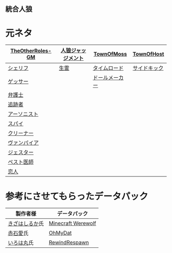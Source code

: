 ## 統合人狼

# 元ネタ

| [TheOtherRoles-GM](https://github.com/yukinogatari/TheOtherRoles-GM) | [人狼ジャッジメント](https://www.sorairo.jp/jrvs.html) | [TownOfMoss](https://github.com/Koke1024/Town-Of-Moss) | [TownOfHost](https://github.com/tukasa0001/TownOfHost) |
| ---------------- | --------- | ---------- | ---------- |
| [シェリフ](https://github.com/yukinogatari/TheOtherRoles-GM#sheriff) | [生霊](https://www.sorairo.jp/jrvs.html) | [タイムロード](https://github.com/Koke1024/Town-Of-Moss#TimeLord) | [サイドキック](https://github.com/tukasa0001/TownOfHost#sidekick%E7%9B%B8%E6%A3%92) |
| [ゲッサー](https://github.com/yukinogatari/TheOtherRoles-GM#guesser) |  | [ドールメーカー](https://github.com/Koke1024/Town-Of-Moss#DollMaker) |  |
| [弁護士](https://github.com/yukinogatari/TheOtherRoles-GM#lawyer) |  |  |  |
| [追跡者](https://github.com/yukinogatari/TheOtherRoles-GM#pursuer) |  |  |  |
| [アーソニスト](https://github.com/yukinogatari/TheOtherRoles-GM#arsonist) |  |  |  |
| [スパイ](https://github.com/yukinogatari/TheOtherRoles-GM-GM#spy) |  |  |  |
| [クリーナー](https://github.com/yukinogatari/TheOtherRoles-GM#cleaner) |  |  |  |
| [ヴァンパイア](https://github.com/yukinogatari/TheOtherRoles-GM#vampire) |  |  |  |
| [ジェスター](https://github.com/yukinogatari/TheOtherRoles-GM#jester) |  |  |
| [ペスト医師](https://github.com/yukinogatari/TheOtherRoles-GM#plague-doctor) |  |  |
| [恋人](https://github.com/yukinogatari/TheOtherRoles-GM#lovers) |  |  |  |

# 参考にさせてもらったデータパック

| 製作者様 | データパック |
| ---- | ---- |
| [きざはしるか](https://twitter.com/KizahashiLuca?s=20)氏 | [Minecraft Werewolf](https://github.com/KizahashiLuca/minecraft_werewolf_light_japanese) |
| [赤石愛](https://twitter.com/AiAkaishi?s=20)氏 | [OhMyDat](https://github.com/Ai-Akaishi/OhMyDat) |
| [いろは丸](https://twitter.com/irohamaru3?s=20)氏 | [RewindRespawn](https://github.com/Irohamaru/RewindRespawn) |
